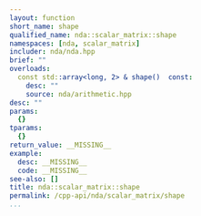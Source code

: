 ```yaml
---
layout: function
short_name: shape
qualified_name: nda::scalar_matrix::shape
namespaces: [nda, scalar_matrix]
includer: nda/nda.hpp
brief: ""
overloads:
  const std::array<long, 2> & shape()  const:
    desc: ""
    source: nda/arithmetic.hpp
desc: ""
params:
  {}
tparams:
  {}
return_value: __MISSING__
example:
  desc: __MISSING__
  code: __MISSING__
see-also: []
title: nda::scalar_matrix::shape
permalink: /cpp-api/nda/scalar_matrix/shape
...
```


